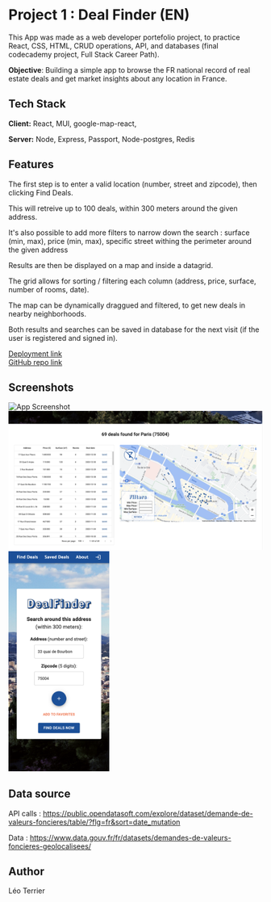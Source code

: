 
#  Project 1 : Deal Finder (EN)

This App was made as a web developer portefolio project, to practice React, CSS, HTML, CRUD operations, API, and databases (final codecademy project, Full Stack Career Path).

**Objective**: Building a simple app to browse the FR national record of real estate deals and get market insights about any location in France.


## Tech Stack

**Client:** React, MUI, google-map-react,

**Server:** Node, Express, Passport, Node-postgres, Redis


## Features
The first step is to enter a valid location (number, street and zipcode), then clicking Find Deals.

This will retreive up to 100 deals, within 300 meters around the given address.

It's also possible to add more filters to narrow down the search : surface (min, max), price (min, max), specific street withing the perimeter around the given address

Results are then be displayed on a map and inside a datagrid.

The grid allows for sorting / filtering each column (address, price, surface, number of rooms, date).

The map can be dynamically draggued and filtered, to get new deals in nearby neighborhoods.

Both results and searches can be saved in database for the next visit (if the user is registered and signed in).

<a href="https://deal-finder-fr.herokuapp.com/">Deployment link</a><br/>
<a href="https://github.com/leo-terrier/Dealfinder">GitHub repo link</a>


## Screenshots

![App Screenshot](https://github.com/leo-terrier/dealfinder/blob/master/screenshots/screenshot-1.png?raw=true)
![App Screenshot](https://github.com/leo-terrier/dealfinder/blob/master/screenshots/screenshot-2.png?raw=true)
<img src="https://github.com/leo-terrier/dealfinder/blob/master/screenshots/screenshot-3.png?raw=true" style="width:200px;"/>

## Data source

API calls : https://public.opendatasoft.com/explore/dataset/demande-de-valeurs-foncieres/table/?flg=fr&sort=date_mutation

Data : https://www.data.gouv.fr/fr/datasets/demandes-de-valeurs-foncieres-geolocalisees/

## Author

Léo Terrier
